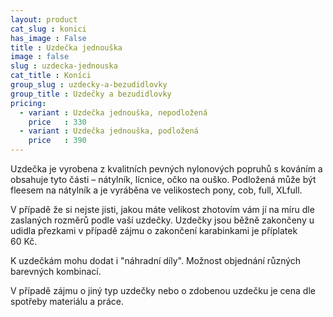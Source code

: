 ```yaml
---
layout: product
cat_slug : konici
has_image : False
title : Uzdečka jednouška
image : false
slug : uzdecka-jednouska
cat_title : Koníci
group_slug : uzdecky-a-bezudidlovky
group_title : Uzdečky a bezudidlovky
pricing:
  - variant : Uzdečka jednouška, nepodložená
    price   : 330
  - variant : Uzdečka jednouška, podložená
    price   : 390
---
```


Uzdečka je vyrobena z kvalitních pevných nylonových popruhů s kováním a obsahuje tyto části – nátylník, lícnice, očko na ouško.
Podložená může být fleesem na nátylník a je vyráběna ve velikostech pony, cob, full, XLfull. 

V případě že si nejste jisti, jakou máte velikost zhotovím vám jí na míru dle zaslaných rozměrů podle vaší uzdečky.
Uzdečky jsou běžně zakončeny u udidla přezkami v případě zájmu o zakončení karabinkami je příplatek 60&nbsp;Kč.

K uzdečkám mohu dodat i "náhradní díly".
Možnost objednání různých barevných kombinací.


V případě zájmu o jiný typ uzdečky nebo o zdobenou uzdečku je cena dle spotřeby materiálu a práce.

